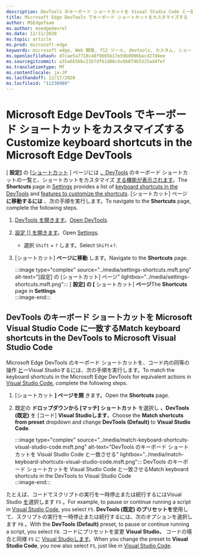 ```yaml
---
description: DevTools のキーボード ショートカットを Visual Studio Code と一致させる
title: Microsoft Edge DevTools でキーボード ショートカットをカスタマイズする
author: MSEdgeTeam
ms.author: msedgedevrel
ms.date: 12/11/2020
ms.topic: article
ms.prod: microsoft-edge
keywords: microsoft edge, Web 開発, f12 ツール, devtools, カスタム, ショートカット, キーボード, Visual Studio Code
ms.openlocfilehash: d7cae5a7718c48f9665b17e59bd006bacd27d4ee
ms.sourcegitcommit: a35a6b5bbc21b7df61d08cbc6b074b5325ad4fef
ms.translationtype: MT
ms.contentlocale: ja-JP
ms.lasthandoff: 12/17/2020
ms.locfileid: "11230909"
---
```

# <span data-ttu-id="12b8a-104">Microsoft Edge DevTools でキーボード ショートカットをカスタマイズする</span><span class="sxs-lookup"><span data-stu-id="12b8a-104">Customize keyboard shortcuts in the Microsoft Edge DevTools</span></span>  

<span data-ttu-id="12b8a-105">[ **設定]** の [[ショートカット][DevToolsCustomizeSettings] ] ページには [、DevTools][DevToolsShortcuts] のキーボード ショートカットの一覧と、ショートカットをカスタマイズ [する機能が表示されます](#match-keyboard-shortcuts-in-the-devtools-to-microsoft-visual-studio-code)。</span><span class="sxs-lookup"><span data-stu-id="12b8a-105">The **Shortcuts** page in [Settings][DevToolsCustomizeSettings] provides a list of [keyboard shortcuts in the DevTools][DevToolsShortcuts] and [features to customize the shortcuts](#match-keyboard-shortcuts-in-the-devtools-to-microsoft-visual-studio-code).</span></span>  <span data-ttu-id="12b8a-106">[ショートカット] ページ **に移動するには** 、次の手順を実行します。</span><span class="sxs-lookup"><span data-stu-id="12b8a-106">To navigate to the **Shortcuts** page, complete the following steps.</span></span>  

1.  <span data-ttu-id="12b8a-107">[DevTools を開きます][DevtoolsOpenMain]。</span><span class="sxs-lookup"><span data-stu-id="12b8a-107">[Open DevTools][DevtoolsOpenMain].</span></span>  
1.  <span data-ttu-id="12b8a-108">[設定 [] を開きます][DevToolsCustomizeSettings]。</span><span class="sxs-lookup"><span data-stu-id="12b8a-108">Open [Settings][DevToolsCustomizeSettings].</span></span>
    *   <span data-ttu-id="12b8a-109">選択 `Shift` + `?` します。</span><span class="sxs-lookup"><span data-stu-id="12b8a-109">Select `Shift`+`?`.</span></span>  
1.  <span data-ttu-id="12b8a-110">[ショートカット] **ページに移動** します。</span><span class="sxs-lookup"><span data-stu-id="12b8a-110">Navigate to the **Shortcuts** page.</span></span>  
    
    :::image type="complex" source="../media/settings-shortcuts.msft.png" alt-text="[設定] の [ショートカット] ページ" lightbox="../media/settings-shortcuts.msft.png":::
       <span data-ttu-id="12b8a-112">[ **設定] の [** ショートカット] **ページ**</span><span class="sxs-lookup"><span data-stu-id="12b8a-112">The **Shortcuts** page in **Settings**</span></span>  
    :::image-end:::  
    
## <span data-ttu-id="12b8a-113">DevTools のキーボード ショートカットを Microsoft Visual Studio Code に一致する</span><span class="sxs-lookup"><span data-stu-id="12b8a-113">Match keyboard shortcuts in the DevTools to Microsoft Visual Studio Code</span></span>  

<span data-ttu-id="12b8a-114">Microsoft Edge DevTools のキーボード ショートカットを、コード内の同等の操作 [と][VisualStudioCode]一Visual Studioするには、次の手順を実行します。</span><span class="sxs-lookup"><span data-stu-id="12b8a-114">To match the keyboard shortcuts in the Microsoft Edge DevTools for equivalent actions in [Visual Studio Code][VisualStudioCode], complete the following steps.</span></span>  

1.  <span data-ttu-id="12b8a-115">[ショートカット **] ページを開** きます。</span><span class="sxs-lookup"><span data-stu-id="12b8a-115">Open the **Shortcuts** page.</span></span>
1.  <span data-ttu-id="12b8a-116">既定の **ドロップダウンから [マッチ] ショートカット** を選択し **、DevTools (既定)** を [コード] **Visual Studioします**。</span><span class="sxs-lookup"><span data-stu-id="12b8a-116">Choose the **Match shortcuts from preset** dropdown and change **DevTools (Default)** to **Visual Studio Code**.</span></span>  
    
    :::image type="complex" source="../media/match-keyboard-shortcuts-visual-studio-code.msft.png" alt-text="DevTools のキーボード ショートカットを Visual Studio Code と一致させる" lightbox="../media/match-keyboard-shortcuts-visual-studio-code.msft.png":::
       <span data-ttu-id="12b8a-118">DevTools のキーボード ショートカットを Visual Studio Code と一致させる</span><span class="sxs-lookup"><span data-stu-id="12b8a-118">Match keyboard shortcuts in the DevTools to Visual Studio Code</span></span>  
    :::image-end:::  
    
<span data-ttu-id="12b8a-119">たとえば、コードでスクリプトの実行を一時停止または続行するにはVisual Studio [を][VisualStudioCodeShortcutsKeyboardWindows]選択します `F5` 。</span><span class="sxs-lookup"><span data-stu-id="12b8a-119">For example, to pause or continue running a script in [Visual Studio Code][VisualStudioCodeShortcutsKeyboardWindows], you select `F5`.</span></span>  <span data-ttu-id="12b8a-120">**DevTools (既定) のプリセットを**使用して、スクリプトの実行を一時停止または続行するには、次のオプションを選択します `F8` 。</span><span class="sxs-lookup"><span data-stu-id="12b8a-120">With the **DevTools (Default)** preset, to pause or continue running a script, you select `F8`.</span></span>  <span data-ttu-id="12b8a-121">コードにプリセットを変更 **Visual Studio、** コードの場合と同様 `F5` に [Visual Studioします][VisualStudioCodeShortcutsKeyboardWindows]。</span><span class="sxs-lookup"><span data-stu-id="12b8a-121">When you change the preset to **Visual Studio Code**, you now also select `F5`, just like in [Visual Studio Code][VisualStudioCodeShortcutsKeyboardWindows].</span></span>  

<!-- ## Edit shortcuts for any action in the DevTools -->

<!-- links -->  

[DevToolsCustomizeSettings]: ./index.md#settings "設定 - Microsoft Edge DevTools をカスタマイズする | Microsoft Docs"  
[DevtoolsOpenMain]: ../open/index.md "Microsoft Edge DevTools を開く | Microsoft Docs"  
[DevToolsShortcuts]: ../shortcuts/index.md "Microsoft Edge DevTools のキーボード ショートカット |Microsoft Docs"  

[VisualStudioCode]: https://code.visualstudio.com "Microsoft Visual Studio Code"  
[VisualStudioCodeShortcutsKeyboardWindows]: https://code.visualstudio.com/shortcuts/keyboard-shortcuts-windows.pdf "Visual Studioコード Windows のキーボード ショートカット |Microsoft Visual Studio Code"  
